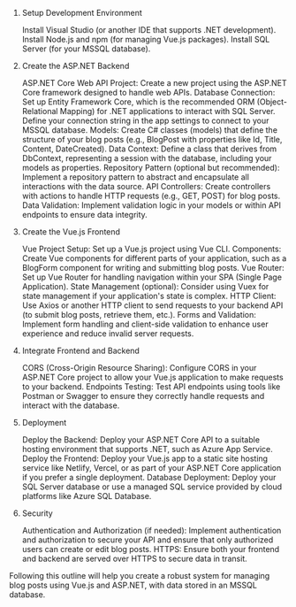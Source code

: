 ﻿1. Setup Development Environment

    Install Visual Studio (or another IDE that supports .NET development).
    Install Node.js and npm (for managing Vue.js packages).
    Install SQL Server (for your MSSQL database).

2. Create the ASP.NET Backend

    ASP.NET Core Web API Project: Create a new project using the ASP.NET Core framework designed to handle web APIs.
    Database Connection:
        Set up Entity Framework Core, which is the recommended ORM (Object-Relational Mapping) for .NET applications to interact with SQL Server.
        Define your connection string in the app settings to connect to your MSSQL database.
    Models:
        Create C# classes (models) that define the structure of your blog posts (e.g., BlogPost with properties like Id, Title, Content, DateCreated).
    Data Context:
        Define a class that derives from DbContext, representing a session with the database, including your models as properties.
    Repository Pattern (optional but recommended):
        Implement a repository pattern to abstract and encapsulate all interactions with the data source.
    API Controllers:
        Create controllers with actions to handle HTTP requests (e.g., GET, POST) for blog posts.
    Data Validation:
        Implement validation logic in your models or within API endpoints to ensure data integrity.

3. Create the Vue.js Frontend

    Vue Project Setup:
        Set up a Vue.js project using Vue CLI.
    Components:
        Create Vue components for different parts of your application, such as a BlogForm component for writing and submitting blog posts.
    Vue Router:
        Set up Vue Router for handling navigation within your SPA (Single Page Application).
    State Management (optional):
        Consider using Vuex for state management if your application's state is complex.
    HTTP Client:
        Use Axios or another HTTP client to send requests to your backend API (to submit blog posts, retrieve them, etc.).
    Forms and Validation:
        Implement form handling and client-side validation to enhance user experience and reduce invalid server requests.

4. Integrate Frontend and Backend

    CORS (Cross-Origin Resource Sharing):
        Configure CORS in your ASP.NET Core project to allow your Vue.js application to make requests to your backend.
    Endpoints Testing:
        Test API endpoints using tools like Postman or Swagger to ensure they correctly handle requests and interact with the database.

5. Deployment

    Deploy the Backend:
        Deploy your ASP.NET Core API to a suitable hosting environment that supports .NET, such as Azure App Service.
    Deploy the Frontend:
        Deploy your Vue.js app to a static site hosting service like Netlify, Vercel, or as part of your ASP.NET Core application if you prefer a single deployment.
    Database Deployment:
        Deploy your SQL Server database or use a managed SQL service provided by cloud platforms like Azure SQL Database.

6. Security

    Authentication and Authorization (if needed):
        Implement authentication and authorization to secure your API and ensure that only authorized users can create or edit blog posts.
    HTTPS:
        Ensure both your frontend and backend are served over HTTPS to secure data in transit.

Following this outline will help you create a robust system for managing blog posts using Vue.js and ASP.NET, with data stored in an MSSQL database.


